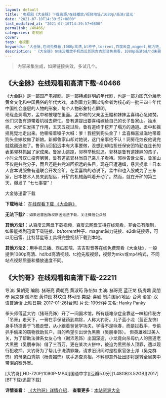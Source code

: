 ```yaml
---
layout: default
title: '电视剧《大金脉》下载资源/在线播放/视频地址/1080p/高清/蓝光'
date: "2021-07-10T14:39:57+0800"
last_modified_at: "2021-07-10T14:39:57+0800"
permalink: /40466/
categories: 电视剧
cover:
tags: 电视剧
keywords: '大金脉,在线免费看,1080p高清,bt种子,torrent,百度云盘,magnet,磁力链,迅雷下载资源'
description: '《大金脉》在线云播放手机西瓜影院吉吉影音免费看，1080p高清bd/hd未删减完整版和tc抢先枪版，mkv/mp4格式，附带bt/torrent种子、magnet/磁力链、百度云盘、网盘资源迅雷下载链接'
---
```


>内容采集生成，如果链接失效，多试几个。


## 《大金脉》在线观看和高清下载-40466

《大金脉》是一部国产电视剧。是一部特点鲜明的年代剧，也是一部力图充分展示黄金文化和中国民俗的年代大戏，本剧着力刻画以淘金者为核心的一批三四十年代中国社会底层的人物的形象，每个人物形象特点鲜明。<br />玲珑金洞塌方，孟中和被埋在里面。孟中和的父亲孟玉鲲和妹妹孟喜梅心急如焚。他们求鲁有道带着机械去帮忙。鲁有道提出要喜梅嫁给自己的长子鲁家山。抽水机、大铲车发挥了作用，五天五夜过后，鲁有道终于挖开了塌方的通道。孟中和摇摇晃晃地走出来。他嘶哑着嗓子大喊：爹！我挖到狗头金了！孟喜梅喜滋滋地带着狗头金嫁妆做了新娘。新郎鲁家山却对她说，这门亲事他不认！洞房花烛夜他说完就跳窗逃跑了。鲁家山回招远本有大事要做，没想到却给担任保安团特勤连连长的表弟郭林抓回了家成亲。鲁家山逃跑，郭林举枪就追。郭林是鲁有道妹妹的孩子，小时父母双亡投奔舅舅，鲁有道拿郭林当自己亲儿子看待。郭林告诉父亲，鲁家山不仅是共党分子，而且还是共党派回招远的头目，现在已遭通缉，悬赏捉拿！日本人宫本说服鲁有道联合开发金矿，在孟喜梅的劝说下，孟中和也入股成为了三东家，日本技术人员来到招远，开矿的机械轰鸣着开动了。然而，就在开矿的第三天，爆发了 “七七事变”！


大金脉迅雷下载

**下载地址**： [在线观看下载 《大金脉》](https://www.993dy.com//vod-detail-id-11886.html) 


**无法下载?**：`如果迅雷因版权原因无法下载，关注微信公众号 `

**其他方法1**：从百度云网盘下载视频，百度云网盘支持在线观看，非会员有限制，如果能找到迅雷下载链接、bt/torrent种子、magnet磁力链接、e2dk链接等，可以用迅雷、比特彗星等工具将完整视频下载到本地。

**其他方法2**：用手机云播、西瓜影院、吉吉影音等在线免费观看《大金脉》，一般提供1080p高清、hd/bd高清视频、tc抢先版视频，视频为mkv或mp4格式，不同站点视频质量和播放速度不同。


## 《大钓哥》在线观看和高清下载-22211

导演: 黄朝亮 编剧: 猪哥亮 黄朝亮 黄淑筠 陈怡如 主演: 猪哥亮 蓝正龙 杨贵媚 吴朋奉 吴克群 谢沛恩 黃仲崑 林玟谊 林可彤 类型: 喜剧 制片国家/地区: 台湾 语言: 汉语普通话 上映日期: 2017-01-26(台湾) 片长: 109分钟 又名: Hanky Panky

拳头师傅蓝大钓（猪哥亮饰）开了一间国术馆，所有疑难杂症全靠这一味祖传秘方「吊膏」走天下，一膏在手保证药到病除，人称大钓哥。儿子蓝小龙（蓝正龙饰）身手矫捷善于飞檐走壁，从小跟着爸爸学功夫，学得不是咏春，而是拦截手，专偷扒手偷来的窃物救助贫户，目的希望引出世仇黑熊（吴朋奉饰）。 但英雄难过美人关，为了帮助法律系女友心怡（谢沛恩饰）出国深造，小龙竟向杀母仇人的黑道老大黑熊（吴朋奉饰）借了三百万，更在某次火拼中，被迫为黑熊杀人顶罪，遭以现行犯收押。大钓哥为了帮儿子洗清罪嫌，请求旧识同时是检察官张士邦（吴克群饰）的母亲白秀娟（杨贵媚饰）联手追查真相，不料却意外扯出即将逆转全局笑中带泪的案外案。


[大钓哥][HD-720P/1080P-MP4][国语中字][豆瓣5.0分][1.48GB/3.52GB][2017][BT下载/迅雷下载]

**详情查看**： [《大钓哥》详情介绍](/movie/22211/)， **查看更多**：[本站资源大全](/movie/t/all/)

